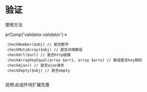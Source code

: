 # 验证



使用方法

arComp('validator.validator')->

```
 checkNumber($obj) // 是否数字
 checkMutiArray($obj) // 是否对维数组
 checkUrl($url) // 是否http链接
 checkArrayKeyEqual(array $arri, array $arro) // 数组是否key相同
 checkAjax() // 是否ajax请求
 checkEmpty($obj) // 是否empty
 
```

说明:此组件待扩展完善